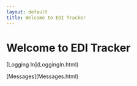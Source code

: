 ```yaml
---
layout: default
title: Welcome to EDI Tracker
---
```

<h1>Welcome to EDI Tracker</h1>

<p>[Logging In](LoggingIn.html)</p>

<p>[Messages](Messages.html)</p>
